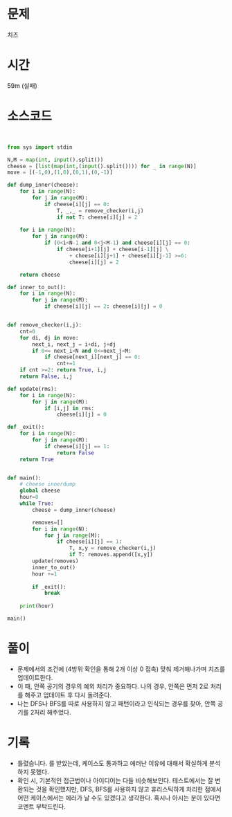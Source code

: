# 문제 

치즈

# 시간 

59m (실패)

# 소스코드

```python


from sys import stdin

N,M = map(int, input().split())
cheese = [list(map(int,(input().split()))) for _ in range(N)]
move = [(-1,0),(1,0),(0,1),(0,-1)]

def dump_inner(cheese):
    for i in range(N):
        for j in range(M):
            if cheese[i][j] == 0:
                T, _,_ = remove_checker(i,j)
                if not T: cheese[i][j] = 2
    
    for i in range(N):
        for j in range(M):
            if (0<i<N-1 and 0<j<M-1) and cheese[i][j] == 0:
                if cheese[i+1][j] + cheese[i-1][j] \
                    + cheese[i][j+1] + cheese[i][j-1] >=6:
                    cheese[i][j] = 2

    return cheese

def inner_to_out():
    for i in range(N):
        for j in range(M):
            if cheese[i][j] == 2: cheese[i][j] = 0


def remove_checker(i,j):
    cnt=0
    for di, dj in move:
        next_i, next_j = i+di, j+dj 
        if 0<= next_i<N and 0<=next_j<M:
            if cheese[next_i][next_j] == 0:
                cnt+=1
    if cnt >=2: return True, i,j
    return False, i,j

def update(rms):
    for i in range(N):
        for j in range(M):
            if [i,j] in rms:
                cheese[i][j] = 0

def _exit():
    for i in range(N):
        for j in range(M):
            if cheese[i][j] == 1:
                return False
    return True


def main():
    # cheese innerdump
    global cheese
    hour=0
    while True:
        cheese = dump_inner(cheese)

        removes=[]
        for i in range(N):
            for j in range(M):
                if cheese[i][j] == 1:
                    T, x,y = remove_checker(i,j)
                    if T: removes.append([x,y])
        update(removes)
        inner_to_out()
        hour +=1
        
        if _exit():
            break
    
    print(hour)

main()
```

# 풀이
- 문제에서의 조건에 (4방위 확인을 통해 2개 이상 0 접촉) 맞춰 제거해나가며 치즈를 업데이트한다. 
- 이 때, 안쪽 공기의 경우의 예외 처리가 중요하다. 나의 경우, 안쪽은 먼저 2로 처리를 해주고 업데이트 후 다시 돌려준다. 
- 나는 DFS나 BFS를 따로 사용하지 않고 패턴이라고 인식되는 경우를 찾아, 안쪽 공기를 2처리 해주었다. 

# 기록
- 틀렸습니다. 를 받았는데, 케이스도 통과하고 에러난 이유에 대해서 확실하게 분석하지 못했다. 
- 확인 시, 기본적인 접근법이나 아이디어는 다들 비슷해보인다. 테스트에서는 잘 변환되는 것을 확인했지만, DFS, BFS를 사용하지 않고 휴리스틱하게 처리한 점에서 어떤 케이스에서는 에러가 날 수도 있겠다고 생각한다. 혹시나 아시는 분이 있다면 코멘트 부탁드린다. 
